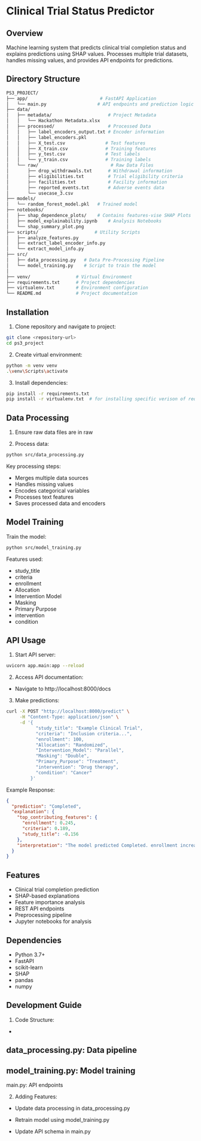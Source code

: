 # Clinical Trial Status Predictor

## Overview
Machine learning system that predicts clinical trial completion status and explains predictions using SHAP values. Processes multiple trial datasets, handles missing values, and provides API endpoints for predictions.

## Directory Structure
```bash
PS3_PROJECT/
├── app/                           # FastAPI Application
│   └── main.py                   # API endpoints and prediction logic
├── data/                            
│   ├── metadata/                     # Project Metadata
│   │   └── Hackathon Metadata.xlsx  
│   ├── processed/                    # Processed Data
│   │   ├── label_encoders_output.txt # Encoder information
│   │   ├── label_encoders.pkl        
│   │   ├── X_test.csv               # Test features
│   │   ├── X_train.csv              # Training features
│   │   ├── y_test.csv               # Test labels
│   │   └── y_train.csv              # Training labels
│   └── raw/                           # Raw Data Files
│       ├── drop_withdrawals.txt      # Withdrawal information
│       ├── eligibilities.txt         # Trial eligibility criteria
│       ├── facilities.txt            # Facility information
│       ├── reported_events.txt       # Adverse events data
│       └── usecase_3.csv      
├── models/                      
│   └── random_forest_model.pkl   # Trained model
├── notebooks/                 
│   ├── shap_dependence_plots/    # Contains features-vise SHAP Plots 
│   ├── model_explainability.ipynb    # Analysis Notebooks
│   └── shap_summary_plot.png
├── scripts/                     # Utility Scripts
│   ├── analyze_features.py      
│   ├── extract_label_encoder_info.py
│   └── extract_model_info.py
├── src/
│   ├── data_processing.py   # Data Pre-Processing Pipeline
│   └── model_training.py    # Script to train the model
│
├── venv/                 # Virtual Environment   
├── requirements.txt      # Project dependencies   
├── virtualenv.txt        # Environment configuration
└── README.md             # Project documentation

```

## Installation

1. Clone repository and navigate to project:
```bash
git clone <repository-url>
cd ps3_project
```

2. Create virtual environment:
```bash
python -m venv venv
.\venv\Scripts\activate
```

3. Install dependencies:
```bash
pip install -r requirements.txt 
pip install -r virtualenv.txt  # for installing specific verison of required modules and packages (exact version that we used)
```

## Data Processing

1. Ensure raw data files are in raw

2. Process data:
```bash
python src/data_processing.py
```

Key processing steps:
- Merges multiple data sources
- Handles missing values
- Encodes categorical variables
- Processes text features
- Saves processed data and encoders

## Model Training

Train the model:
```bash
python src/model_training.py
```

Features used:
- study_title
- criteria
- enrollment
- Allocation
- Intervention Model
- Masking
- Primary Purpose
- intervention
- condition

## API Usage

1. Start API server:
```bash
uvicorn app.main:app --reload
```

2. Access API documentation:
- Navigate to http://localhost:8000/docs

3. Make predictions:
```bash
curl -X POST "http://localhost:8000/predict" \
     -H "Content-Type: application/json" \
     -d '{
           "study_title": "Example Clinical Trial",
           "criteria": "Inclusion criteria...",
           "enrollment": 100,
           "Allocation": "Randomized",
           "Intervention_Model": "Parallel",
           "Masking": "Double",
           "Primary_Purpose": "Treatment",
           "intervention": "Drug therapy",
           "condition": "Cancer"
         }'
```

Example Response:
```json
{
  "prediction": "Completed",
  "explanation": {
    "top_contributing_features": {
      "enrollment": 0.245,
      "criteria": 0.189,
      "study_title": -0.156
    },
    "interpretation": "The model predicted Completed. enrollment increased likelihood by 0.245..."
  }
}
```

## Features

- Clinical trial completion prediction
- SHAP-based explanations
- Feature importance analysis
- REST API endpoints
- Preprocessing pipeline
- Jupyter notebooks for analysis

## Dependencies

- Python 3.7+
- FastAPI
- scikit-learn
- SHAP
- pandas
- numpy

## Development Guide

1. Code Structure:
- 

data_processing.py: Data pipeline
- 

model_training.py: Model training
- 

main.py: API endpoints

2. Adding Features:
- Update data processing in data_processing.py


- Retrain model using model_training.py


- Update API schema in main.py
